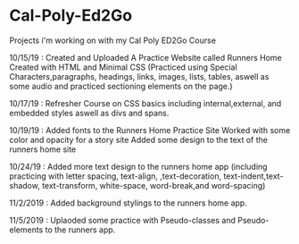# Cal-Poly-Ed2Go
Projects i'm working on with my Cal Poly ED2Go Course

10/15/19 : Created and Uploaded A Practice Website called Runners Home Created with HTML and Minimal CSS
  (Practiced using Special Characters,paragraphs, headings, links, images, lists, tables, aswell as some audio and practiced sectioning       elements on the page.)

10/17/19 : Refresher Course on CSS basics including internal,external, and embedded styles aswell as divs and spans.

10/19/19 : Added fonts to the Runners Home Practice Site
           Worked with some color and opacity for a story site
           Added some design to the text of the runners home site
           
10/24/19 : Added more text design to the runners home app (including practicing with letter spacing, text-align, ,text-decoration, 
           text-indent,text-shadow, text-transform, white-space, word-break,and  word-spacing)
           
11/2/2019 : Added background stylings to the runners home app.

11/5/2019 : Uplaoded some practice with Pseudo-classes and Pseudo-elements to the runners app.
